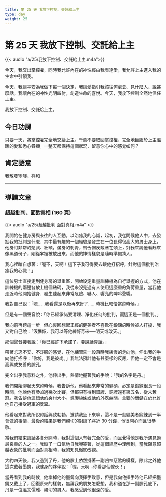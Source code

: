 ```yaml
---
title: 第 25 天 我放下控制、交託給上主
type: day
weight: 25
---
```


# 第 25 天 我放下控制、交託給上主

{{< audio "a/25/我放下控制、交託給上主.m4a">}}

今天，我交出掌控權，同時我允許內在的神性經由我表達愛，我允許上主進入我的生命中引領我。

今天，我讓平安為我做下每一個決定，我讓愛指引我該往何處去、見什麼人、說甚麼話。我讓內在的神性光明四射，創造生命的喜悅。今天，我放下控制全然地信任上主。

我放下控制、交託給上主。

## 今日功課

只要一天，將掌控權完全地交給上主。千萬不要取回掌控權，完全地臣服於上主溫暖的愛和悉心眷顧，一整天都保持這個狀況，留意你心中的感覺如何？

## 肯定語意

我散發寧靜、祥和

---

## 導讀文章

### 超越批判、面對真相 (160 頁)

{{< audio "a/25/超越批判 面對真相.m4a" >}}

我開始在健身房與來往的人互動，以治癒我的心識，起初，我從問候他人中，去發掘我的批判是什麼，其中最有趣的一個經驗是發生在一位長得很高大的男士身上，他身材非常的魁武、壯碩，滿身的刺青，鴨舌帽反戴著在頭上，對我來說他看起來像黑道份子，剛從牢裡被放出來，而他的神情樣貌是隨時準備揍人。

我心裡暗自想著：「喔不，天啊！這下子我可得要去跟他打招呼，針對這個批判治癒我的心識！」

這位男士直接走到健身房的舉重區，開始設定重量訓練機為自行舉握的方式，他在訓練機的兩邊各放上機個砝碼，我從來沒見過有人使用這麼重的負荷重量，當我他走近時他開始健身，發生聽起來非常危險、嚇人、響亮的呻吟聲響。

我對自己說：「嗯……我看還是以後再來好了……時機比較恰當的時候。」

但是有一個聲音說：「你已經承諾要清理、淨化任何的批判，而這正是一個批判。」

我向前再跨這一步，但心裏回想起正經的健美者不喜歡在鍛鍊的時候被人打擾，我又對自己說：「沒關係，我可以等他練好再來──明天或改天。」

那個聲音接著說：「你已經許下承諾了，要說話算話。」

帶著忐忑不安、不舒服的感覺，在他練習告一段落時我緩慢的走向他，伸出我的手向他打招呼：「你好，我是彼尚。」我無法預計他有甚麼樣的反應，但他一定不會是高興或友善的臉孔。

完全出乎我意料之外，他伸出手，熱情地握著我的手說：「我的名字是丹。」

我們開始聊起天來的時候，我告訴他，他看起來非常的健碩，必定是鍛鍊很長一段時間，他說他有參加過幾次比賽，但都只有得到銀牌、銅牌還有第五名，從未奪冠。我告訴他這跟他的身材大小、輕廓線條或他的外表無關，重要的關鍵在於允許他自己接受冠軍的獎盃。

他看起來對我所說的話興致勃勃，邀請我坐下來聊，這不是一般健美者鍛練到一半會做的事情，最後的結果是我們親切的對談了將近 30 分鐘，他很開心而且很恭敬。

當我們結束談話各自分開時，我對這個人有著完全的愛，而且覺得他是我所遇見過最良善的人之一。我鬆了一口氣地自我嘲笑著，從這個經歷中理解到，當我願意超越表象的批判而面對真相時，我的知見徹底改觀。

大約四天後，我又遇到了丹，他的臉上依然掛著一副凶神惡煞的模樣，除此之外他這次戴著墨鏡，我健身的夥伴說：「喔，天啊…你看那個傢伙！」

當丹看到我的時候，他拿掉他的墨鏡向我揮手致意，但是我向他揮手時他已經把墨鏡又戴上了，回復原來的樣貌，無論我的朋友怎麼想，我和道在那一副臉孔底下，丹是一位溫文儒雅、親切的男人，我感受到他很深的愛。
